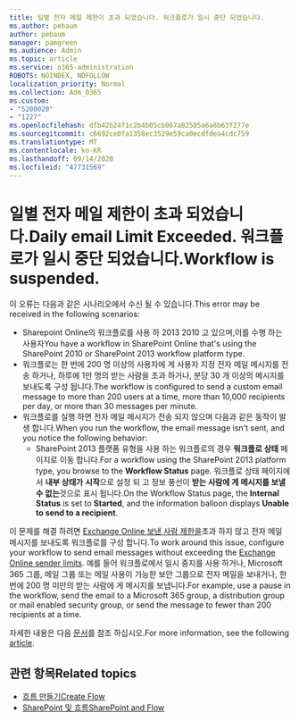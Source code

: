 ```yaml
---
title: 일별 전자 메일 제한이 초과 되었습니다. 워크플로가 일시 중단 되었습니다.
ms.author: pebaum
author: pebaum
manager: pamgreen
ms.audience: Admin
ms.topic: article
ms.service: o365-administration
ROBOTS: NOINDEX, NOFOLLOW
localization_priority: Normal
ms.collection: Adm_O365
ms.custom:
- "5200020"
- "1227"
ms.openlocfilehash: dfb42b24f1c2b4b05cb067a82505a6a8b63f277e
ms.sourcegitcommit: c6692ce0fa1358ec3529e59ca0ecdfdea4cdc759
ms.translationtype: MT
ms.contentlocale: ko-KR
ms.lasthandoff: 09/14/2020
ms.locfileid: "47731569"
---
```

# <a name="daily-email-limit-exceeded-workflow-is-suspended"></a><span data-ttu-id="96364-103">일별 전자 메일 제한이 초과 되었습니다.</span><span class="sxs-lookup"><span data-stu-id="96364-103">Daily email Limit Exceeded.</span></span> <span data-ttu-id="96364-104">워크플로가 일시 중단 되었습니다.</span><span class="sxs-lookup"><span data-stu-id="96364-104">Workflow is suspended.</span></span>

<span data-ttu-id="96364-105">이 오류는 다음과 같은 시나리오에서 수신 될 수 있습니다.</span><span class="sxs-lookup"><span data-stu-id="96364-105">This error may be received in the following scenarios:</span></span>

- <span data-ttu-id="96364-106">Sharepoint Online의 워크플로를 사용 하 2013 2010 고 있으며,이를 수행 하는 사용자</span><span class="sxs-lookup"><span data-stu-id="96364-106">You have a workflow in SharePoint Online that's using the SharePoint 2010 or SharePoint 2013 workflow platform type.</span></span>
- <span data-ttu-id="96364-107">워크플로는 한 번에 200 명 이상의 사용자에 게 사용자 지정 전자 메일 메시지를 전송 하거나, 하루에 1만 명의 받는 사람을 초과 하거나, 분당 30 개 이상의 메시지를 보내도록 구성 됩니다.</span><span class="sxs-lookup"><span data-stu-id="96364-107">The workflow is configured to send a custom email message to more than 200 users at a time, more than 10,000 recipients per day, or more than 30 messages per minute.</span></span>
- <span data-ttu-id="96364-108">워크플로를 실행 하면 전자 메일 메시지가 전송 되지 않으며 다음과 같은 동작이 발생 합니다.</span><span class="sxs-lookup"><span data-stu-id="96364-108">When you run the workflow, the email message isn't sent, and you notice the following behavior:</span></span>
    - <span data-ttu-id="96364-109">SharePoint 2013 플랫폼 유형을 사용 하는 워크플로의 경우 **워크플로 상태** 페이지로 이동 합니다.</span><span class="sxs-lookup"><span data-stu-id="96364-109">For a workflow using the SharePoint 2013 platform type, you browse to the **Workflow Status** page.</span></span> <span data-ttu-id="96364-110">워크플로 상태 페이지에서 **내부 상태가** **시작**으로 설정 되 고 정보 풍선이 **받는 사람에 게 메시지를 보낼 수 없는**것으로 표시 됩니다.</span><span class="sxs-lookup"><span data-stu-id="96364-110">On the Workflow Status page, the **Internal Status** is set to **Started**, and the information balloon displays **Unable to send to a recipient**.</span></span>

<span data-ttu-id="96364-111">이 문제를 해결 하려면 [Exchange Online 보낸 사람 제한을](https://docs.microsoft.com/office365/servicedescriptions/exchange-online-service-description/exchange-online-limits#recipientlimits)초과 하지 않고 전자 메일 메시지를 보내도록 워크플로를 구성 합니다.</span><span class="sxs-lookup"><span data-stu-id="96364-111">To work around this issue, configure your workflow to send email messages without exceeding the [Exchange Online sender limits](https://docs.microsoft.com/office365/servicedescriptions/exchange-online-service-description/exchange-online-limits#recipientlimits).</span></span> <span data-ttu-id="96364-112">예를 들어 워크플로에서 일시 중지를 사용 하거나, Microsoft 365 그룹, 메일 그룹 또는 메일 사용이 가능한 보안 그룹으로 전자 메일을 보내거나, 한 번에 200 명 미만의 받는 사람에 게 메시지를 보냅니다.</span><span class="sxs-lookup"><span data-stu-id="96364-112">For example, use a pause in the workflow, send the email to a Microsoft 365 group, a distribution group or mail enabled security group, or send the message to fewer than 200 recipients at a time.</span></span>


<span data-ttu-id="96364-113">자세한 내용은 다음 [문서](https://support.microsoft.com/help/3150442/daily-email-limit-has-exceeded-and-your-workflow-has-been-suspended-or)를 참조 하십시오.</span><span class="sxs-lookup"><span data-stu-id="96364-113">For more information, see the following [article](https://support.microsoft.com/help/3150442/daily-email-limit-has-exceeded-and-your-workflow-has-been-suspended-or).</span></span>

## <a name="related-topics"></a><span data-ttu-id="96364-114">관련 항목</span><span class="sxs-lookup"><span data-stu-id="96364-114">Related topics</span></span>
- [<span data-ttu-id="96364-115">흐름 만들기</span><span class="sxs-lookup"><span data-stu-id="96364-115">Create Flow</span></span>](https://support.office.com/article/Create-a-flow-for-a-list-or-library-in-SharePoint-Online-or-OneDrive-for-Business-a9c3e03b-0654-46af-a254-20252e580d01) 
- [<span data-ttu-id="96364-116">SharePoint 및 흐름</span><span class="sxs-lookup"><span data-stu-id="96364-116">SharePoint and Flow</span></span>](https://flow.microsoft.com/blog/sharepoint-and-flow/) 